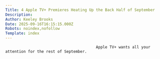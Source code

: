 ```yaml
---
Title: 4 Apple TV+ Premieres Heating Up the Back Half of September
Description: 
Author: Keeley Brooks
Date: 2025-09-16T16:15:15.000Z
Robots: noindex,nofollow
Template: index
---
```


                                            Apple TV+ wants all your attention for the rest of September.
                                        